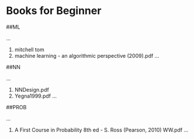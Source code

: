 # Books for Beginner

##ML

...
1. mitchell tom
2. machine learning - an algorithmic perspective (2009).pdf
...

##NN

...
1. NNDesign.pdf
2. Yegna1999.pdf
...

##PROB

...
1. A First Course in Probability 8th ed - S. Ross (Pearson, 2010) WW.pdf
...